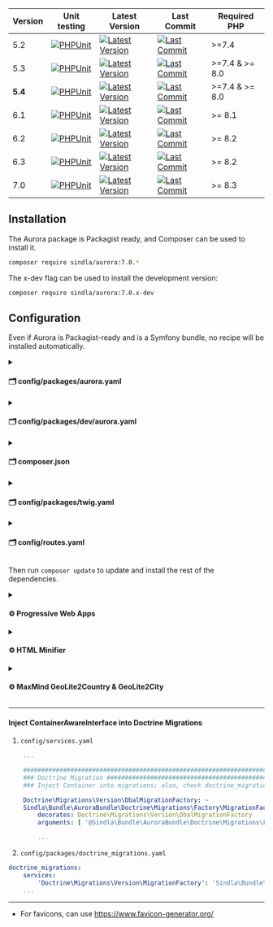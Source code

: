 | Version | Unit testing                                                                                                                                                     | Latest Version                                                                                                                               | Last Commit                                                                                                                    | Required PHP   |
|---------|------------------------------------------------------------------------------------------------------------------------------------------------------------------|----------------------------------------------------------------------------------------------------------------------------------------------|--------------------------------------------------------------------------------------------------------------------------------|----------------|
| 5.2     | [![PHPUnit](https://github.com/SindlaXYZ/Aurora/workflows/PHPUnit/badge.svg?branch=5.2)](https://github.com/SindlaXYZ/Aurora/actions?query=branch%3A5.2)         | [![Latest Version](https://img.shields.io/badge/tag-v5.2.51-brightgreen)](https://github.com/SindlaXYZ/Aurora/releases?q=v5.2&expanded=true) | [![Last Commit](https://img.shields.io/github/last-commit/SindlaXYZ/Aurora/5.2)](https://github.com/SindlaXYZ/Aurora/tree/5.2) | >=7.4          |
| 5.3     | [![PHPUnit](https://github.com/SindlaXYZ/Aurora/workflows/PHPUnit/badge.svg?branch=5.3)](https://github.com/SindlaXYZ/Aurora/actions?query=branch%3A5.3)         | [![Latest Version](https://img.shields.io/badge/tag-v5.3.9-brightgreen)](https://github.com/SindlaXYZ/Aurora/releases?q=v5.3&expanded=true)  | [![Last Commit](https://img.shields.io/github/last-commit/SindlaXYZ/Aurora/5.3)](https://github.com/SindlaXYZ/Aurora/tree/5.3) | >=7.4 & >= 8.0 |
| **5.4** | [![PHPUnit](https://github.com/SindlaXYZ/Aurora/actions/workflows/php.yml/badge.svg?branch=5.4)](https://github.com/SindlaXYZ/Aurora/actions?query=branch%3A5.4) | [![Latest Version](https://img.shields.io/badge/tag-v5.4.1-brightgreen)](https://github.com/SindlaXYZ/Aurora/releases?q=v5.4&expanded=true) | [![Last Commit](https://img.shields.io/github/last-commit/SindlaXYZ/Aurora/5.4)](https://github.com/SindlaXYZ/Aurora/tree/5.4) | >=7.4 & >= 8.0 |
| 6.1     | [![PHPUnit](https://github.com/SindlaXYZ/Aurora/workflows/PHPUnit/badge.svg?branch=6.1)](https://github.com/SindlaXYZ/Aurora/actions?query=branch%3A6.1)         | [![Latest Version](https://img.shields.io/badge/tag-N/A-red)](https://github.com/SindlaXYZ/Aurora/releases?q=v6.1&expanded=true)             | [![Last Commit](https://img.shields.io/github/last-commit/SindlaXYZ/Aurora/6.1)](https://github.com/SindlaXYZ/Aurora/tree/6.1) | >= 8.1         |
| 6.2     | [![PHPUnit](https://github.com/SindlaXYZ/Aurora/workflows/PHPUnit/badge.svg?branch=6.2)](https://github.com/SindlaXYZ/Aurora/actions?query=branch%3A6.2)         | [![Latest Version](https://img.shields.io/badge/tag-v6.2.0-brightgreen)](https://github.com/SindlaXYZ/Aurora/releases?q=v6.2&expanded=true)  | [![Last Commit](https://img.shields.io/github/last-commit/SindlaXYZ/Aurora/6.2)](https://github.com/SindlaXYZ/Aurora/tree/6.2) | >= 8.2         |
| 6.3     | [![PHPUnit](https://github.com/SindlaXYZ/Aurora/actions/workflows/php.yml/badge.svg?branch=6.3)](https://github.com/SindlaXYZ/Aurora/actions?query=branch%3A6.3) | [![Latest Version](https://img.shields.io/badge/tag-v6.3.0-brightgreen)](https://github.com/SindlaXYZ/Aurora/releases?q=v6.3&expanded=true)  | [![Last Commit](https://img.shields.io/github/last-commit/SindlaXYZ/Aurora/6.3)](https://github.com/SindlaXYZ/Aurora/tree/6.3) | >= 8.2         |
| 7.0     | [![PHPUnit](https://github.com/SindlaXYZ/Aurora/actions/workflows/php.yml/badge.svg?branch=7.0)](https://github.com/SindlaXYZ/Aurora/actions?query=branch%3A7.0) | [![Latest Version](https://img.shields.io/badge/tag-v7.0.0-brightgreen)](https://github.com/SindlaXYZ/Aurora/releases?q=v7.0&expanded=true)  | [![Last Commit](https://img.shields.io/github/last-commit/SindlaXYZ/Aurora/7.0)](https://github.com/SindlaXYZ/Aurora/tree/7.0) | >= 8.3         |

## Installation

The Aurora package is Packagist ready, and Composer can be used to install it.

```bash
composer require sindla/aurora:7.0.*
```

The x-dev flag can be used to install the development version:

```bash
composer require sindla/aurora:7.0.x-dev
```

## Configuration

Even if Aurora is Packagist-ready and is a Symfony bundle, no recipe will be installed automatically.

<details>
        <summary><h4>🗂️ config/packages/aurora.yaml</h4></summary>

* Create the file `config/packages/aurora.yaml` and add the following content:

```yaml
parameters:
    aurora.bundle: 'App'
    aurora.root: '%kernel.project_dir%'
    aurora.tmp: '%kernel.project_dir%/var/tmp'
    aurora.resources: '%kernel.project_dir%/var/resources'
    aurora.static: '%kernel.project_dir%/public/static'
    aurora.locales: [ 'en', 'ro' ]
    aurora.locale: 'ro'
    # maxmind.com license key
    aurora.maxmind.license_key: '%env(default::MAXMIND_LICENSE_KEY)%'
    # Minify output
    aurora.minify.output: false
    aurora.minify.output.ignore.extensions: [ '.pdf', '.jpg', '.png', '.gif', '.doc' ]
    aurora.minify.output.ignore.content.type: [ 'text/plain' ]
    # https://developers.google.com/web/fundamentals/web-app-manifest
    #aurora.pwa.version_append:        "!php/eval `date('Y-m-d H')`"
    aurora.pwa.version_append: "!php/eval `App\Utils::pwaVersioAppend()`"
    aurora.pwa.automatically_prompt: false
    aurora.pwa.app_name: ''
    aurora.pwa.app_short_name: ''
    aurora.pwa.app_description: ''
    aurora.pwa.start_url: '/?pwa'
    aurora.pwa.display: 'fullscreen'   # fullscreen | standalone | minimal-ui
    aurora.pwa.icons: '%kernel.project_dir%/public/static/img/favicon'
    aurora.pwa.theme_color: '#2C3E50' # Sets the color of the tool bar, and may be reflected in the app's preview in task switchers
    aurora.pwa.background_color: '#2C3E50' # Should be the same color as the load page, to provide a smooth transition from the splash screen to your app
    aurora.pwa.offline: '/aurora/pwa-offline'
    aurora.pwa.precache:
        - '/'
    aurora.pwa.prevent_cache:
        - '/ajax-requests'
        - '/q'
        - '/xhr'
        - '/login'
        - '/logout'
        - '/admin'
        - '.*\.mp4' # mp4 files are large, some browsers will not be able to fully cache it, meaning the video will not be displayed
        - '.*\/match-this\/.*'
    aurora.pwa.external_cache:
        - 'fonts.gstatic.com'
        - 'fonts.googleapis.com'
    aurora.dns_prefetch:
        - 'www.google.com'
        - 'fonts.googleapis.com'
        - 'fonts.gstatic.com'
        - 'googletagmanager.com'
        - 'www.googletagmanager.com'
        - 'www.google-analytics.com'
        - 'google-analytics.com'
        - 'googleads.g.doubleclick.net'
        - 'www.googletagservices.com'
        - 'adservice.google.com'
        - 'adservice.google.ro'
        - 'www.facebook.com'
        - 'gstatic.com'
        - 'www.gstatic.com'
        - 'google.com'
        - 'google.ro'
        - 'connect.facebook.net'
        - 'youtube.com'
        - 'addthis.com'
        - 'gemius.pl'
        - 'pubmatic.com'
        - 'innovid.com'
        - 'everesttech.net'
        - 'quantserve.com'
        - 'rubiconproject.com'
        - 'facebook.com'
        - 'agkn.com'
        - 'casalemedia.com'
```

</details>

<details>
        <summary><h4>🗂️ config/packages/dev/aurora.yaml</h4></summary>

* Create the file `config/packages/dev/aurora.yaml` and add the following content:

```yaml
parameters:
    aurora.minify.output: false
```

</details>


<details>
        <summary><h4>🗂️ composer.json</h4></summary>

* Edit `composer.json` and add the following content:

```json
    "post-install-cmd": [
"Sindla\\Bundle\\AuroraBundle\\Composer\\ScriptHandler::postInstall"
],
"post-update-cmd": [
"Sindla\\Bundle\\AuroraBundle\\Composer\\ScriptHandler::postUpdate"
]
```

</details>


<details>
        <summary><h4>🗂️ config/packages/twig.yaml</h4></summary>

* Edit `config/packages/twig.yaml` and add the following content:

```yaml
twig:
    default_path: '%kernel.project_dir%/templates'
    debug: '%kernel.debug%'
    strict_variables: '%kernel.debug%'
    exception_controller: ~
    paths:
        '%kernel.project_dir%/vendor/sindla/aurora/src/templates': Aurora
    globals:
        aurora: '@aurora.twig.utility'
```

</details>

<details>
        <summary><h4>🗂️ config/routes.yaml</h4></summary>

* Will enable Aurora Black Hole, Favicons, Manifest & PWA (Progressive Web Application) controllers
* Edit `config/routes.yaml` and add the following content:

```yaml
aurora:
    resource: "@AuroraBundle/Resources/config/routes/routes.yaml"
```

</details>


Then run `composer update` to update and install the rest of the dependencies.


<details>
        <summary><h4>⚙️ Progressive Web Apps</h4></summary>

* To use Progressive Web Apps (PWA), edit your Twig template and between `<head>` and `</head>` add the following content:

```twig
{{ aurora.pwa(app.request) }}
```

</details>


<details>
        <summary><h4>⚙️ HTML Minifier</h4></summary>

* To enable HTML Minifier edit `config/packages/aurora.yaml` and change `aurora.minify.output` to `true`, then edit `config/services.yaml` add the following content:

```yaml
    Sindla\Bundle\AuroraBundle\EventSubscriber\OutputSubscriber:
        arguments:
            $container: '@service_container'
            $utilityExtension: '@aurora.twig.utility'
              #$headers:
              #text/html:
              #Strict-Transport-Security: "max-age=1536000; includeSubDomains"
            #Content-Security-Policy: "default-src 'self'"
            # ?aurora.nonce? will be replace with uniq nonce. for twig, use {{ aurora.nonce() }}
            #Content-Security-Policy: "script-src 'nonce-?aurora.nonce?' 'unsafe-inline' 'unsafe-eval' 'strict-dynamic' https: http:; object-src 'none'"
            #Content-Security-Policy: "script-src 'self' 'unsafe-inline' 'unsafe-eval' https: http:; object-src 'none'"
            #Referrer-Policy: "no-referrer-when-downgrade"
        tags:
            - { name: kernel.event_listener, event: kernel.response }
```

</details>


<details>
        <summary><h4>⚙️ MaxMind GeoLite2Country & GeoLite2City</h4></summary>

* When `composer install` and/or `composer update` are used, Aurora will try to automatically download the MaxMind GeoLite2Country & GeoLite2City
* To enable this, edit your `.env.local` and add the following content (you will need a MaxMind licence key):

```.env
MAXMIND_LICENSE_KEY=_CHANGE_THIS_WITH_YOUR_PRIVATE_LICENTE_KEY_
SINDLA_AURORA_GEO_LITE2_COUNTRY=true
SINDLA_AURORA_GEO_LITE2_CITY=true
```

* Edit `config/services.yaml` and add/append the following content:

```yaml
services:
    _defaults:
        bind:
            $auroraClient: '@aurora.client'
```

* Or edit `config/services.yaml` and add the following code to inject the `@aurora.client` only where it is needed:

```yaml
services:
    App\Controller\TestController:
        arguments:
            $auroraClient: '@aurora.client'
```

* Edit your controller and add/append the following code:

```php
<?php

namespace App\Controller;

use Sindla\Bundle\AuroraBundle\Utils\AuroraClient\Client;
use Symfony\Component\HttpFoundation\JsonResponse;
use Symfony\Component\HttpFoundation\Request;
use Symfony\Component\HttpFoundation\Response;
use Symfony\Component\HttpKernel\Attribute\Cache;
use Symfony\Component\Routing\Annotation\Route;
use Symfony\Bundle\FrameworkBundle\Controller\AbstractController;

#[Route('/test-controller')]
final class TestController extends AbstractController
{
    public function __construct(
        protected Client $auroraClient
    )
    {
    }

    #[Route(path: '/client-ip-2-country', name: 'TestController:clientIp2Country', methods: ['OPTIONS', 'GET'])]
    #[Cache(maxage: 60, smaxage: 120, public: true, mustRevalidate: true)]
    public function clientIp2Country(Request $request): JsonResponse
    {
        return new JsonResponse([
            'countryCode' => $this->auroraClient->ip2CountryCode($this->auroraClient->ip($request))
        ]);
    }
}
```

</details>

---

#### Inject ContainerAwareInterface into Doctrine Migrations

1. `config/services.yaml`

```yaml
    ...

    ###################################################################################################################
    ### Doctrine Migration ############################################################################################
    ### Inject Container into migrations; also, check doctrine_migrations.yaml > Doctrine\Migrations\Version\MigrationFactory

    Doctrine\Migrations\Version\DbalMigrationFactory: ~
    Sindla\Bundle\AuroraBundle\Doctrine\Migrations\Factory\MigrationFactoryDecorator:
        decorates: Doctrine\Migrations\Version\DbalMigrationFactory
        arguments: [ '@Sindla\Bundle\AuroraBundle\Doctrine\Migrations\Factory\MigrationFactoryDecorator.inner', '@service_container' ]

        ...
```

2. `config/packages/doctrine_migrations.yaml`

```yaml
doctrine_migrations:
    services:
        'Doctrine\Migrations\Version\MigrationFactory': 'Sindla\Bundle\AuroraBundle\Doctrine\Migrations\Factory\MigrationFactoryDecorator'
    ...
```

---


* For favicons, can use https://www.favicon-generator.org/
